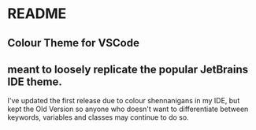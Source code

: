 # README
## Colour Theme for VSCode 
## meant to loosely replicate the popular JetBrains IDE theme.

I've updated the first release due to colour shennanigans in my IDE, but kept the Old Version so anyone who doesn't want to differentiate between keywords, variables and classes may continue to do so.
